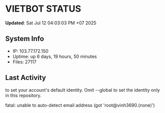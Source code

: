 # VIETBOT STATUS
**Updated**: Sat Jul 12 04:03:03 PM +07 2025

## System Info
- IP: 103.77.172.150
- Uptime: up 6 days, 19 hours, 50 minutes
- Files: 27117

## Last Activity

to set your account's default identity.
Omit --global to set the identity only in this repository.

fatal: unable to auto-detect email address (got 'root@vinh3690.(none)')
